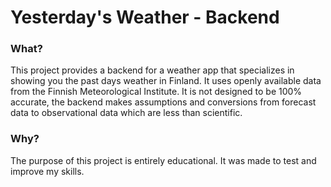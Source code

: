 # Yesterday's Weather - Backend

### What?
This project provides a backend for a weather app that specializes in showing you the past days weather in Finland. It uses openly available data from the Finnish Meteorological Institute. It is not designed to be 100% accurate, the backend makes assumptions and conversions from forecast data to observational data which are less than scientific.

### Why?
The purpose of this project is entirely educational. It was made to test and improve my skills.

